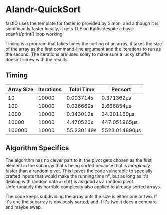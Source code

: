 # Alandr-QuickSort

fastIO uses the template for faster io provided by Simon, and although it is significantly faster locally, it gets TLE on
Kattis despite a basic scanf()/print() loop working. 

Timing is a program that takes times the sorting of an array, it takes the size of the array as the first command-line 
argument and the iterations to run as the second. The iterations are used soley to make sure a lucky shuffle doesn't screw
with the results.

## Timing

| Array Size | Iterations | Total Time  | Per sort       |
| ---------- | ---------- | ----------- | -------------- |
| 10         | 10000      | 0.003714s   | 0.371362µs     |
| 100        | 10000      | 0.026669s   | 2.666854µs     |
| 1000       | 10000      | 0.343012s   | 34.301160µs    |
| 10000      | 10000      | 4.470520s   | 447.051965µs   |
| 100000     | 10000      | 55.230149s  | 5523.014890µs  |


## Algorithm Specifics

The algorithm has no clever part to it, the pivot gets chosen as the first element in the subarray that's being sorted
because that is *marginally* faster than a random pivot. This leaves the code vulnerable to specially crafted
inputs that would make the running time n², but as long as it's dealing with random data `arr[0]` is as good as a random
pivot. Unfortunately this horrible complexity also applied to already sorted arrays.

The code keeps subdividing the array until the size is either one or two. If it's one the subarray is obviously sorted,
and if it's two it does a compare and maybe swap.